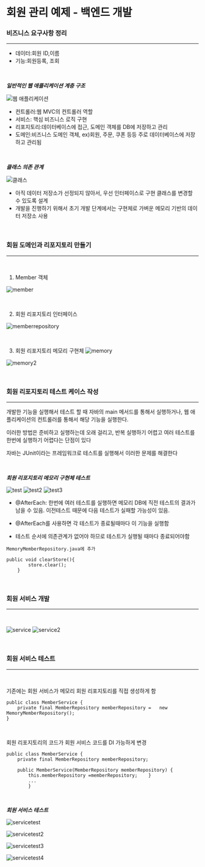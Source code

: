 # 회원 관리 예제 - 백엔드 개발

### 비즈니스 요구사항 정리

---------------



- 데이터:회원 ID,이름
- 기능:회원등록, 조회

<br/>

***일반적인 웹 애플리케이션 계층 구조***

![웹 애플리케이션](웹애플리케이션.PNG)

- 컨트롤러:웹 MVC의 컨트롤러 역할
- 서비스: 핵심 비즈니스 로직 구현
- 리포지토리:데이터베이스에 접근, 도메인 객체를 DB에 저장하고 관리
- 도메인:비즈니스 도메인 객체, ex)회원, 주문, 쿠폰 등등 주로 데이터베이스에 저장하고 관리됨

<br>

***클래스 의존 관계***

![클래스](클래스.PNG)

- 아직 데이터 저장소가 선정되지 않아서, 우선 인터페이스로 구현 클래스를 변경할 수 있도록 설계
- 개발을 진행하기 위해서 초기 개발 단계에서는 구현체로 가벼운 메모리 기반의 데이터 저장소 사용

<br>

### 회원 도메인과 리포지토리 만들기

---------------

<br/>

1. Member 객체

![member](member.PNG)

<br>

2. 회원 리포지토리 인터페이스

![memberrepository](memberrepository.PNG)

<br/>

3. 회원 리포지토리 메모리 구현체
![memory](memory.PNG)

![memory2](memory2.PNG)

<br/>

### 회원 리포지토리 테스트 케이스 작성

-------------

개발한 기능을 실행해서 테스트 할 때 자바의 main 메서드를 통해서 실행하거나, 웹 애플리케이션의 컨트롤러를 통해서 해당 기능을 실행한다. 

이러한 방법은 준비하고 실행하는데 오래 걸리고, 반복 실행하기 어렵고 여러 테스트를 한번에 실행하기 어렵다는 단점이 있다 

자바는 JUnit이라는 프레임워크로 테스트를 실행해서 이러한 문제를 해결한다

<br/>

***회원 리포지토리 메모리 구현체 테스트***

![test](test.PNG)
![test2](test2.PNG)
![test3](test3.PNG)

- @AfterEach: 한번에 여러 테스트를 실행하면 메모리 DB에 직전 테스트의 결과가 남을 수 있음. 이전테스트 때문에 다음 테스트가 실패할 가능성이 있음. 
- @AfterEach를 사용하면 각 테스트가 종료될때마다 이 기능을 실행함 

- 테스트 순서에 의존관계가 없어야 하므로 테스트가 실행될 때마다 종료되어야함
```
MemoryMemberRepository.java에 추가

public void clearStore(){
        store.clear();
    }
```

<br/>

### 회원 서비스 개발

--------------

<br/>

![service](service.PNG)
![service2](service2.PNG)

<br/>

### 회원 서비스 테스트

-------------

<br/>

기존에는 회원 서비스가 메모리 회원 리포지토리를 직접 생성하게 함
```
public class MemberService {
    private final MemberRepository memberRepository =   new MemoryMemberRepository();
}
```

<br/>

회원 리포지토리의 코드가 회원 서비스 코드를 DI 가능하게 변경

```
public class MemberService {
    private final MemberRepository memberRepository;

    public MemberService(MemberRepository memberRepository) {        
        this.memberRepository =memberRepository;    }    
        ... 
        }
```

<br/>

***회원 서비스 테스트***

![servicetest](servicetest.PNG)

![servicetest2](servicetest2.PNG)

![servicetest3](servicetest3.PNG)

![servicetest4](servicetest4.PNG)